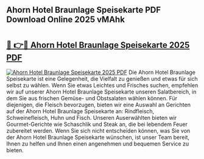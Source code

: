 ## Ahorn Hotel Braunlage Speisekarte PDF Download Online 2025 vMAhk

# <h2><a href="http://gcbeqit.nevu.top/?p=Ahorn+Hotel+Braunlage+Speisekarte">🔗 👉🔴 Ahorn Hotel Braunlage Speisekarte 2025 PDF</a></h2>

[![Ahorn Hotel Braunlage Speisekarte 2025 PDF](https://i.imgur.com/dBaPXMq.png)](http://gcbeqit.nevu.top/?p=Ahorn+Hotel+Braunlage+Speisekarte)
Die Ahorn Hotel Braunlage Speisekarte ist eine Gelegenheit, die Vielfalt zu genießen und etwas für sich selbst zu wählen. Wenn Sie etwas Leichtes und Frisches suchen, empfehlen wir auf unserer Ahorn Hotel Braunlage Speisekarte unseren Salatbereich, in dem Sie aus frischen Gemüse- und Obstsalaten wählen können. Für diejenigen, die Fleisch bevorzugen, bieten wir eine Auswahl an Gerichten auf der Ahorn Hotel Braunlage Speisekarte an: Rindfleisch, Schweinefleisch, Huhn und Fisch. Unseren Auserwählten bieten wir Gourmet-Gerichte wie Schaschlik und Steak an, die bei lebendem Feuer zubereitet werden. Wenn Sie sich nicht entscheiden können, was Sie von der Ahorn Hotel Braunlage Speisekarte wünschen, ist unser Team bereit, Ihnen zu helfen und Ihnen einen angenehmen und bequemen Service zu bieten.
